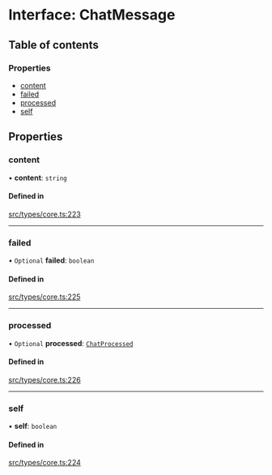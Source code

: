 # Interface: ChatMessage

## Table of contents

### Properties

- [content](../wiki/ChatMessage#content)
- [failed](../wiki/ChatMessage#failed)
- [processed](../wiki/ChatMessage#processed)
- [self](../wiki/ChatMessage#self)

## Properties

### content

• **content**: `string`

#### Defined in

[src/types/core.ts:223](https://github.com/decisively-io/interview-sdk/blob/4eec9a19760741f59f131856d1e1811e232ea805/src/types/core.ts#L223)

___

### failed

• `Optional` **failed**: `boolean`

#### Defined in

[src/types/core.ts:225](https://github.com/decisively-io/interview-sdk/blob/4eec9a19760741f59f131856d1e1811e232ea805/src/types/core.ts#L225)

___

### processed

• `Optional` **processed**: [`ChatProcessed`](../wiki/ChatProcessed)

#### Defined in

[src/types/core.ts:226](https://github.com/decisively-io/interview-sdk/blob/4eec9a19760741f59f131856d1e1811e232ea805/src/types/core.ts#L226)

___

### self

• **self**: `boolean`

#### Defined in

[src/types/core.ts:224](https://github.com/decisively-io/interview-sdk/blob/4eec9a19760741f59f131856d1e1811e232ea805/src/types/core.ts#L224)
